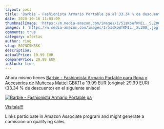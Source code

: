```yaml
---
layout: post
title: 'Barbie - Fashionista Armario Portable pa al 33.34 % de descuento'
date: 2020-10-16 11:03:09
thumbnailImage: 'https://m.media-amazon.com/images/I/51sKoWfKMIL._SL200_.jpg'
images: [ 'https://m.media-amazon.com/images/I/51sKoWfKMIL._SL200_.jpg' ]
comments: true
category: ofertas
author: ring
slug: B07NC5K8SK
description:
actualPrice: 19.99 EUR
comparePrice: 29.99 EUR
inStock: true
---
```


Ahora mismo tienes [Barbie - Fashionista Armario Portable para Ropa y Accesorios de Muñecas  Mattel GBK11 ](https://www.amazon.es/dp/B07NC5K8SK/?tag=tolees-21) a 19.99 EUR (original: 29.99 EUR) (33.34 %  de descuento) en el siguiente enlace!

[![Barbie - Fashionista Armario Portable pa](https://m.media-amazon.com/images/I/51sKoWfKMIL._SL200_.jpg)](https://www.amazon.es/dp/B07NC5K8SK/?tag=tolees-21)

[Visítala!!!](https://www.amazon.es/dp/B07NC5K8SK/?tag=tolees-21)

Links participate in Amazon Associate program and might generate a comission on qualifying sales
